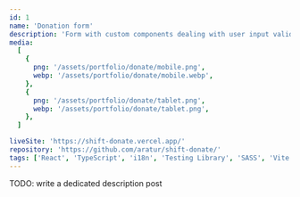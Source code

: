 ```yaml
---
id: 1
name: 'Donation form'
description: 'Form with custom components dealing with user input validation and dates manipulation. Responsive and based on a Figma design. For internationalization React i18next framework was used in this project.'
media:
  [
    {
      png: '/assets/portfolio/donate/mobile.png',
      webp: '/assets/portfolio/donate/mobile.webp',
    },
    {
      png: '/assets/portfolio/donate/tablet.png',
      webp: '/assets/portfolio/donate/tablet.png',
    },
  ]

liveSite: 'https://shift-donate.vercel.app/'
repository: 'https://github.com/aratur/shift-donate/'
tags: ['React', 'TypeScript', 'i18n', 'Testing Library', 'SASS', 'Vite']
---
```


TODO: write a dedicated description post
